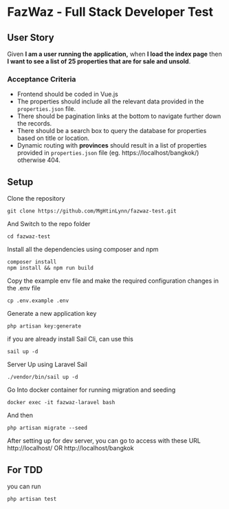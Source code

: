 # FazWaz - Full Stack Developer Test

## User Story
Given **I am a user running the application,** when **I load the index page** then **I want to see a list of 25 properties that are for sale and unsold**.

### Acceptance Criteria

- Frontend should be coded in Vue.js
- The properties should include all the relevant data provided in the `properties.json` file.
- There should be pagination links at the bottom to navigate further down the records.
- There should be a search box to query the database for properties based on title or location.
- Dynamic routing with **provinces** should result in a list of properties provided in `properties.json` file (eg. https://localhost/bangkok/) otherwise 404.

## Setup
Clone the repository
```
git clone https://github.com/MgHtinLynn/fazwaz-test.git
```
And Switch to the repo folder
```
cd fazwaz-test
```
Install all the dependencies using composer and npm
```
composer install
npm install && npm run build
```
Copy the example env file and make the required configuration changes in the .env file
```
cp .env.example .env
```
Generate a new application key
```
php artisan key:generate
```
if you are already install Sail Cli, can use this
```
sail up -d
```
Server Up using Laravel Sail
```
./vendor/bin/sail up -d
```
Go Into docker container for running migration and seeding
```
docker exec -it fazwaz-laravel bash
```
And then
```
php artisan migrate --seed
```

After setting up for dev server, you can go to access with these URL
http://localhost/
OR
http://localhost/bangkok

## For TDD
you can run
```
php artisan test
```
